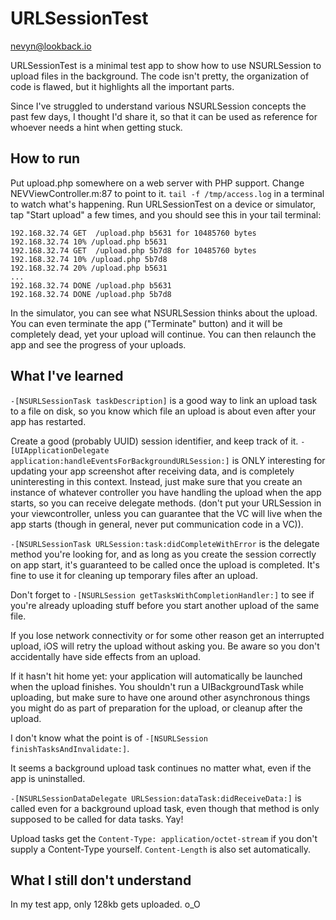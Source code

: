 URLSessionTest
==============
nevyn@lookback.io

URLSessionTest is a minimal test app to show how to use NSURLSession to upload files in the background. The code isn't pretty, the organization of code is flawed, but it highlights all the important parts.

Since I've struggled to understand various NSURLSession concepts the past few days, I thought I'd share it, so that it can be used as reference for whoever needs a hint when getting stuck.

How to run
----------
Put upload.php somewhere on a web server with PHP support. Change NEVViewController.m:87 to point to it. `tail -f /tmp/access.log` in a terminal to watch what's happening. Run URLSessionTest on a device or simulator, tap "Start upload" a few times, and you should see this in your tail terminal:

    192.168.32.74 GET  /upload.php b5631 for 10485760 bytes
    192.168.32.74 10% /upload.php b5631
    192.168.32.74 GET  /upload.php 5b7d8 for 10485760 bytes
    192.168.32.74 10% /upload.php 5b7d8
    192.168.32.74 20% /upload.php b5631
    ...
    192.168.32.74 DONE /upload.php b5631
    192.168.32.74 DONE /upload.php 5b7d8

In the simulator, you can see what NSURLSession thinks about the upload. You can even terminate the app ("Terminate" button) and it will be completely dead, yet your upload will continue. You can then relaunch the app and see the progress of your uploads.

What I've learned
-----------------

`-[NSURLSessionTask taskDescription]` is a good way to link an upload task to a file on disk, so you know which file an upload is about even after your app has restarted.

Create a good (probably UUID) session identifier, and keep track of it. `-[UIApplicationDelegate application:handleEventsForBackgroundURLSession:]` is ONLY interesting for updating your app screenshot after receiving data, and is completely uninteresting in this context. Instead, just make sure that you create an instance of whatever controller you have handling the upload when the app starts, so you can receive delegate methods. (don't put your URLSession in your viewcontroller, unless you can guarantee that the VC will live when the app starts (though in general, never put communication code in a VC)). 

`-[NSURLSessionTask URLSession:task:didCompleteWithError` is the delegate method you're looking for, and as long as you create the session correctly on app start, it's guaranteed to be called once the upload is completed. It's fine to use it for cleaning up temporary files after an upload.

Don't forget to `-[NSURLSession getTasksWithCompletionHandler:]` to see if you're already uploading stuff before you start another upload of the same file.

If you lose network connectivity or for some other reason get an interrupted upload, iOS will retry the upload without asking you. Be aware so you don't accidentally have side effects from an upload.

If it hasn't hit home yet: your application will automatically be launched when the upload finishes. You shouldn't run a UIBackgroundTask while uploading, but make sure to have one around other asynchronous things you might do as part of preparation for the upload, or cleanup after the upload.

I don't know what the point is of `-[NSURLSession finishTasksAndInvalidate:]`.

It seems a background upload task continues no matter what, even if the app is uninstalled.

`-[NSURLSessionDataDelegate URLSession:dataTask:didReceiveData:]` is called even for a background upload task, even though that method is only supposed to be called for data tasks. Yay!

Upload tasks get the `Content-Type: application/octet-stream` if you don't supply a Content-Type yourself. `Content-Length` is also set automatically.


What I still don't understand
-----------------------------

In my test app, only 128kb gets uploaded. o_O

